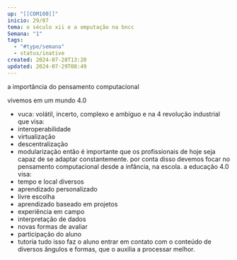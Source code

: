 ```yaml
---
up: "[[COM100]]"
inicio: 29/07
tema: o século xii e a omputação na bncc
Semana: "1"
tags:
  - "#type/semana"
  - status/inative
created: 2024-07-28T13:20
updated: 2024-07-29T08:49
---
```

a importância do pensamento computacional

vivemos em um mundo 4.0
- vuca: volátil, incerto, complexo e ambíguo
e na 4 revolução industrial que visa:
- interoperabilidade
- virtualização
- descentralização
- modularização
então é importante que os profissionais de hoje seja capaz de se adaptar constantemente.
por conta disso devemos focar no pensamento computacional desde a infância, na escola.
a educação 4.0 visa:
- tempo e local diversos
- aprendizado personalizado
- livre escolha
- aprendizado baseado em projetos
- experiência em campo
- interpretação de dados
- novas formas de avaliar
- participação do aluno
- tutoria
tudo isso faz o aluno entrar em contato com o conteúdo de diversos ângulos e formas, que o auxilia a processar melhor.
